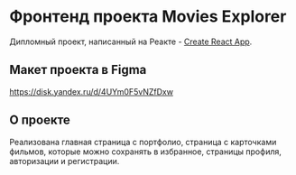 # Фронтенд проекта Movies Explorer

Дипломный проект, написанный на Реакте - [Create React App](https://github.com/facebook/create-react-app).

## Макет проекта в Figma

https://disk.yandex.ru/d/4UYm0F5vNZfDxw

## О проекте

Реализована главная страница с портфолио, страница с карточками фильмов, которые можно сохранять в избранное, страницы профиля, авторизации и регистрации.